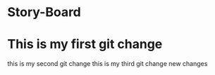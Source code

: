 # Story-Board

# This is my first git change
this is my second git change
this is my third git change
new changes
